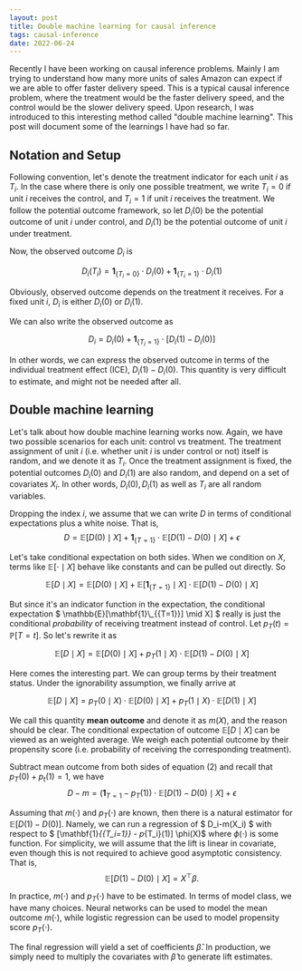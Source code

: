 ```yaml
---
layout: post
title: Double machine learning for causal inference
tags: causal-inference
date: 2022-06-24
---
```


Recently I have been working on causal inference problems. Mainly I am trying to understand how many more units of sales Amazon can expect if we are able to offer faster delivery speed. This is a typical causal inference problem, where the treatment would be the faster delivery speed, and the control would be the slower delivery speed. Upon research, I was introduced to this interesting method called "double machine learning". This post will document some of the learnings I have had so far.

## Notation and Setup

Following convention, let's denote the treatment indicator for each unit $i$ as $T_i$. In the case where there is only one possible treatment, we write $T_i = 0$ if unit $i$ receives the control, and $T_i = 1$ if unit $i$ receives the treatment. We follow the potential outcome framework, so let $D_i(0)$ be the potential outcome of unit $i$ under control, and $D_i(1)$ be the potential outcome of unit $i$ under treatment.

Now, the observed outcome $D_i$ is

$$ D_i (T_i) = \mathbf{1}_{\{T_i = 0\}}\cdot D_i(0) + \mathbf{1}_{\{T_i = 1\}}\cdot D_i(1) $$

Obviously, observed outcome depends on the treatment it receives. For a fixed unit $i$, $D_i$ is either $D_i(0)$ or $D_i(1)$.

We can also write the observed outcome as

$$ D_i = D_i(0) + \mathbf{1}_{\{T_i = 1\}} \cdot [D_i(1) - D_i(0)] $$

In other words, we can express the observed outcome in terms of the individual treatment effect (ICE), $D_i(1) - D_i(0)$. This quantity is very difficult to estimate, and might not be needed after all.

## Double machine learning

Let's talk about how double machine learning works now. Again, we have two possible scenarios for each unit: control vs treatment. The treatment assignment of unit $i$ (i.e. whether unit $i$ is under control or not) itself is random, and we denote it as $T_i$. Once the treatment assignment is fixed, the potential outcomes $D_i(0)$ and $D_i(1)$ are also random, and depend on a set of covariates $X_i$. In other words, $D_i(0), D_i(1)$ as well as $T_i$ are all random variables.

Dropping the index $i$, we assume that we can write $D$ in terms of conditional expectations plus a white noise. That is,
$$
    D = \mathbb{E}\left[D(0)\mid X\right] + \mathbf{1}_{\{T=1\}}\cdot \mathbb{E}\left[D(1) - D(0) \mid X\right] + \epsilon
$$

Let's take conditional expectation on both sides. When we condition on $X$, terms like  $\mathbb{E}[\cdot \mid X]$ behave like constants and can be pulled out directly. So

$$ \mathbb{E}[D\mid X]=\mathbb{E}[D(0)\mid X] + \mathbb{E}[\mathbf{1}_{\{T=1\}} \mid X]\cdot  \mathbb{E}\left[D(1) - D(0) \mid X\right] $$

But since it's an indicator function in the expectation, the conditional expectation $ \mathbb{E}[\mathbf{1}\\_{\{T=1\}}] \mid X] $ really is just the conditional _probability_ of receiving treatment instead of control. Let $p_T(t) = \mathbb{P}\left[T=t\right]$. So let's rewrite it as


$$ \mathbb{E}[D\mid X]=\mathbb{E}[D(0)\mid X] +  p_T(1 \mid X)\cdot  \mathbb{E}\left[D(1) - D(0) \mid X\right] $$

Here comes the interesting part. We can group terms by their treatment status. Under the ignorability assumption, we finally arrive at

$$
    \mathbb{E}\left[D\mid X\right] = p_T(0\mid X)\cdot \mathbb{E}\left[D(0)\mid X\right] + p_T(1\mid X)\cdot \mathbb{E}\left[D(1)\mid X\right]
$$

We call this quantity __mean outcome__ and denote it as $m(X)$, and the reason should be clear. The conditional expectation of outcome $\mathbb{E}\left[D\mid X\right]$ can be viewed as an weighted average. We weigh each potential outcome by their propensity score (i.e. probability of receiving the corresponding treatment).

Subtract mean outcome from both sides of equation (2) and recall that $p_T(0) + p_t(1) = 1$, we have
$$
    D - m = \left(\mathbf{1}_{T = 1} - p_T(1)\right) \cdot \mathbb{E}\left[ D(1) - D(0)\mid X\right] + \epsilon
$$

Assuming that $m(\cdot)$ and $p_T(\cdot)$ are known, then there is a natural estimator for $\mathbb{E}\left[D(1) - D(0)\right]$. Namely, we can run a regression of $ D_i-m(X_i) $ with respect to $ \[\mathbf{1}_{\{T_i=1\}} - p_{T_i}(1)\] \phi(X)$ where $\phi(\cdot)$ is some function. For simplicity, we will assume that the lift is linear in covariate, even though this is not required to achieve good asymptotic consistency. That is,
$$
    \mathbb{E}\left[D(1) - D(0)\mid X\right] = X^\top \beta.
$$

In practice, $m(\cdot)$ and $p_T(\cdot)$ have to be estimated. In terms of model class, we have many choices. Neural networks can be used to model the mean outcome $m(\cdot)$, while logistic regression can be used to model propensity score $p_T(\cdot)$.

The final regression will yield a set of coefficients $\hat{\beta}$. In production, we simply need to multiply the covariates with $\hat{\beta}$ to generate lift estimates.
